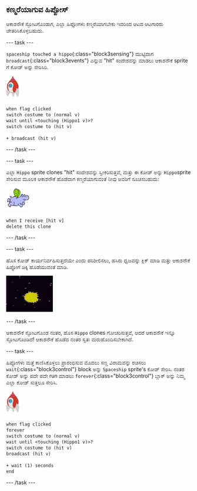 ## ಕಣ್ಮರೆಯಾಗುವ ಹಿಪ್ಪೋಸ್

ಆಕಾಶನೌಕೆ ಸ್ಫೋಟಗೊಂಡಾಗ, ಎಲ್ಲಾ ಹಿಪ್ಪೋಗಳು ಕಣ್ಮರೆಯಾಗಬೇಕು ಇದರಿಂದ ಆಟದ ಆಟಗಾರರು ಚೇತರಿಸಿಕೊಳ್ಳಬಹುದು.

--- task ---

`spaceship touched a hippo`{:class="block3sensing"} ಮುಟ್ಟಿದಾಗ `broadcast`{:class="block3events"} ಎನ್ನುವ "hit" ಸಂದೇಶವನ್ನು ಮಾಡಲು ಆಕಾಶನೌಕೆ sprite ಗೆ ಕೋಡ್ ಅನ್ನು ಸೇರಿಸಿರಿ.

![rocket sprite](images/rocket-sprite.png)

```blocks3
when flag clicked
switch costume to (normal v)
wait until <touching (Hippo1 v)>?
switch costume to (hit v)

+ broadcast (hit v)
```

--- /task ---

--- task ---

ಎಲ್ಲಾ `Hippo` sprite clones "hit" ಸಂದೇಶವನ್ನು ಸ್ವೀಕರಿಸುತ್ತವೆ, ಮತ್ತು ಈ ಕೋಡ್ ಅನ್ನು `Hippo`sprite ಸೇರಿಸುವ ಮೂಲಕ ಆಕಾಶನೌಕೆ ಹೊಡೆದಾಗ ಕಣ್ಮರೆಯಾಗುವಂತೆ ನೀವು ಅವರಿಗೆ ಸೂಚಿಸಬಹುದು:

![hippo sprite](images/hippo-sprite.png)

```blocks3
when I receive [hit v]
delete this clone
```

--- /task ---

--- task ---

ಹೊಸ ಕೋಡ್ ಕಾರ್ಯನಿರ್ವಹಿಸುತ್ತದೆಯೇ ಎಂದು ಪರಿಶೀಲಿಸಲು, ಹಸಿರು ಧ್ವಜವನ್ನು ಕ್ಲಿಕ್ ಮಾಡಿ ಮತ್ತು ಆಕಾಶನೌಕೆ ಹಿಪ್ಪೋಗೆ ಡಿಕ್ಕಿ ಹೊಡೆಯುವಂತೆ ಮಾಡಿ.

![screenshot](images/invaders-hippo-collide.png)

--- /task ---

ಆಕಾಶನೌಕೆ ಸ್ಫೋಟಗೊಂಡ ನಂತರ, ಹೊಸ `Hippo` clones ಗೋಚರಿಸುತ್ತವೆ, ಆದರೆ ಆಕಾಶನೌಕೆ ಇನ್ನೂ ಸ್ಫೋಟಗೊಂಡಿದೆ! ಆಕಾಶನೌಕೆ ಹೊಡೆದ ನಂತರ ಸ್ವತಃ ಮರುಹೊಂದಿಸಬೇಕಾಗಿದೆ.

--- task ---

ಹಿಪ್ಪೋಗಳು ಮತ್ತೆ ಕಾಣಿಸಿಕೊಳ್ಳಲು ಪ್ರಾರಂಭಿಸುವ ಮೊದಲು ಸಣ್ಣ ವಿರಾಮವನ್ನು ರಚಿಸಲು `wait`{:class="block3control"} block ಅನ್ನು `Spaceship` sprite's ಕೋಡ್ ಸೇರಿಸಿ. ನಂತರ ಕೋಡ್ ಅನ್ನು ಪದೇ ಪದೇ run ಮಾಡಲು `forever`{:class="block3control"} ಬ್ಲಾಕ್ ಅನ್ನು ನಿಮ್ಮ ಎಲ್ಲಾ ಕೋಡ್ ಸುತ್ತಲೂ ಸೇರಿಸಿ.

![rocket sprite](images/rocket-sprite.png)

```blocks3
when flag clicked
forever
switch costume to (normal v)
wait until <touching (Hippo1 v)>?
switch costume to (hit v)
broadcast (hit v)

+ wait (1) seconds
end
```

--- /task ---